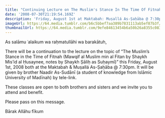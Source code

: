 ```yaml
---
title: "Continuing Lecture on The Muslim's Stance In The Time Of Fitnah"
date: '2008-07-30T21:19:54.169Z'
description: 'Friday, August 1st at Maktabah: Muṣallá As-Ṣaḥāba @ 7:30pm'
imageUrl: https://64.media.tumblr.com/b6c5bbef7aa389b7831113ab5ef87b3f/e09e5b30858ba05b-d2/s1280x1920/f525013c83e8cd9c4d9402a2cf1dacc6aaddfbe7.jpg
thumbnailUrl: https://64.media.tumblr.com/9efe84613454b6a50b26a8355c0831e9/e09e5b30858ba05b-d3/s1280x1920/53b0305d6934a6e799972352c1115a05c52e15f5.jpg
---
```


As salāmu ʿalaikum wa raḥmatullāhi wa barakātuh,

There will be a continuation to the lecture on the topic of “The Muslim’s Stance in the Time of Fitnah (Mawqif al Muslim min al Fitan by Shaykh Mis’id al Ḥusaynee, notes by Shaykh Ṣāliḥ as Suḥaymī)” this Friday, August 1st, 2008 both at the Maktabah & Muṣallá As-Ṣaḥāba @ 7:30pm. It will be given by brother Naadir As-Sudānī (a student of knowledge from Islāmic University of Madīnah) by tele-link.

These classes are open to both brothers and sisters and we invite you to attend and benefit.

Please pass on this message.

Bārak Allāhu fīkum
